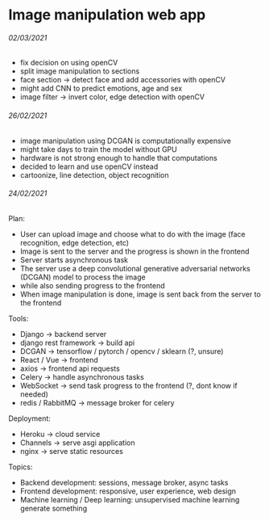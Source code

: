 # Image manipulation web app

###### 02/03/2021

- fix decision on using openCV
- split image manipulation to sections
- face section -> detect face and add accessories with openCV
- might add CNN to predict emotions, age and sex
- image filter -> invert color, edge detection with openCV

###### 26/02/2021

- image manipulation using DCGAN is computationally expensive
- might take days to train the model without GPU
- hardware is not strong enough to handle that computations
- decided to learn and use openCV instead
- cartoonize, line detection, object recognition

###### 24/02/2021

Plan:

- User can upload image and choose what to do with the image (face recognition, edge detection, etc)
- Image is sent to the server and the progress is shown in the frontend
- Server starts asynchronous task
- The server use a deep convolutional generative adversarial networks (DCGAN) model to process the image
- while also sending progress to the frontend
- When image manipulation is done, image is sent back from the server to the frontend

Tools:

- Django -> backend server
- django rest framework -> build api
- DCGAN -> tensorflow / pytorch / opencv / sklearn (?, unsure)
- React / Vue -> frontend
- axios -> frontend api requests
- Celery -> handle asynchronous tasks
- WebSocket -> send task progress to the frontend (?, dont know if needed)
- redis / RabbitMQ -> message broker for celery

Deployment:

- Heroku -> cloud service
- Channels -> serve asgi application
- nginx -> serve static resources

Topics:

- Backend development: sessions, message broker, async tasks
- Frontend development: responsive, user experience, web design
- Machine learning / Deep learning: unsupervised machine learning generate something
